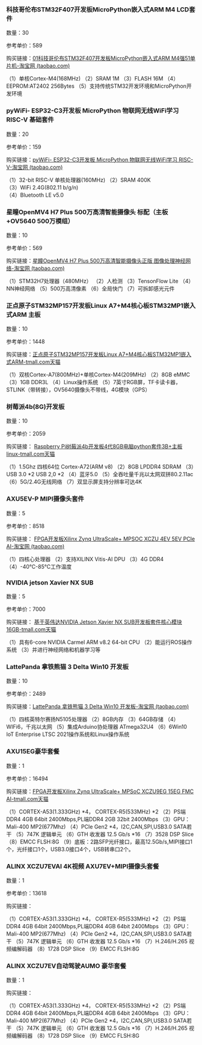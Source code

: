 ### 科技哥伦布STM32F407开发板MicroPython嵌入式ARM M4  LCD套件

数量：30

参考单价：589

购买链接：[01科技哥伦布STM32F407开发板MicroPython嵌入式ARM M4强51单片机-淘宝网 (taobao.com)](https://item.taobao.com/item.htm?spm=a230r.1.14.16.4aac74a7poiJmw&id=635660548188&ns=1&abbucket=14#detail)

（1）单核Cortex-M4(168MHz) 
（2）SRAM 1M 
（3）FLASH 16M 
（4）EEPROM:AT2402  256Bytes 
（5）支持传统STM32开发环境和MicroPython开发环境

###   pyWiFi- ESP32-C3开发板 MicroPython 物联网无线WiFi学习 RISC-V 基础套件

数量：20

参考单价：159

购买链接：[pyWiFi- ESP32-C3开发板 MicroPython 物联网无线WiFi学习 RISC-V-淘宝网 (taobao.com)](https://item.taobao.com/item.htm?spm=2013.1.0.0.7d365a2aGi5hvR&id=649987109013)

（1）32-bit RISC-V 单核处理器(160MHz) 
（2）SRAM 400K  
（3）WiFi 2.4G(802.11 b/g/n)  
（4）Bluetooth LE v5.0

### 星瞳OpenMV4  H7 Plus 500万高清智能摄像头 标配（主板+OV5640 500万模组）

数量：10

参考单价：569

购买链接：[星瞳OpenMV4 H7 Plus 500万高清智能摄像头正版 图像处理神经网络-淘宝网 (taobao.com)](https://item.taobao.com/item.htm?id=612497720394&price=569-599&sourceType=item&bucket=OTHER&iconType=contactIconType&shareUid=bef541a9fe47d3634b68d5f77a161062&detailSharePosition=interactBar&sourceType=item&suid=ed1d9b91-ce7d-4583-af34-00a0098ad596&shareUniqueId=18831217293&ut_sk=1.X9L03qmxeP8DADzbqALSV5Fo_21646297_1668648981158.TaoPassword-QQ.1&un=add8e77194279828875dbdeffcd1c5a5&share_crt_v=1&un_site=0&spm=a2159r.13376460.0.0&sp_abtk=gray_1_code_simpleAndroid&tbSocialPopKey=shareItem&sp_tk=MDBKTGRjTkFRS2Y%3D&cpp=1&shareurl=true&short_name=h.UhSKWHp&bxsign=scdIOVLFV4CW1mxK1seY8gK_2wVilDLb7w0ciTZipClRJKCWKcCMNTaz3PC48zlbCudz08Ydz8YTDvsTh-2SFM9iss_efoc5arq-5NWh5Rziwf8RQFz4B4_KPnnQPus2YZg&tk=00JLdcNAQKf&app=chrome)

（1）STM32H7处理器（480MHz）
（2）人检测
（3）TensonFlow Lite
（4）NN神经网络
（5）500万高清像素
（6）全局快门
（7）可拆卸感光元件



### 正点原子STM32MP157开发板Linux A7+M4核心板STM32MP1嵌入式ARM 主板 

数量：10

参考单价：1448

购买链接：[正点原子STM32MP157开发板Linux A7+M4核心板STM32MP1嵌入式ARM-tmall.com天猫](https://detail.tmall.com/item.htm?spm=a230r.1.14.16.656827fbYgx0t1&id=631745687288&ns=1&abbucket=14)

（1）双核Cortex-A7(800MHz)+单核Cortex-M4(209MHz)
（2）8GB  eMMC
（3）1GB DDR3L 
（4）Linux操作系统
（5）7英寸RGB屏，TF卡读卡器，STLINK（带转接），OV5640摄像头不带线，4G模块（GPS）

###   树莓派4b(8G)开发板

数量：10

参考单价：2059

购买链接：  [Raspberry Pi树莓派4b开发板4代8GB电脑python套件3B+主板linux-tmall.com天猫](https://detail.tmall.com/item.htm?spm=a230r.1.14.16.3674261eQ3nwT7&id=674074430416&ns=1&abbucket=13&skuId=5020117302878)

（1）1.5Ghz 四核64位 Cortex-A72(ARM v8) 
（2）8GB LPDDR4 SDRAM 
（3）USB 3.0 *2  USB 2,0 *2 
（4）蓝牙5.0
（5）全吞吐量千兆以太网双拼80.2.11ac  
（6）5G/2.4G无线网络
（7）双显示屏支持分辨率可达4K

### AXU5EV-P MIPI摄像头套件

数量：5

参考单价：8518

购买链接：  [FPGA开发板Xilinx Zynq UltraScale+ MPSOC XCZU 4EV 5EV PCIe AI-淘宝网 (taobao.com)](https://item.taobao.com/item.htm?spm=a1z10.5-c-s.w4002-21639808658.13.6a0c49a0QrK6Ac&id=624283499818)

（1）四核心处理器
（2）支持XILINX Vitis-AI DPU
（3）4G  DDR4
（4）-40℃-85℃工作温度

### NVIDIA jetson Xavier NX SUB

数量：5

参考单价：7000

购买链接：  [基于英伟达NVIDIA Jetson Xavier NX SUB开发板套件核心模块16GB-tmall.com天猫](https://detail.tmall.com/item.htm?spm=a230r.1.14.16.695552486KMSAI&id=652240016380&ns=1&abbucket=17&skuId=4829121864941)

（1）具有6-core NVIDIA Carmel ARM v8.2  64-bit CPU
（2）能运行ROS操作系统
（3）并进行神经网络和机器学习等

### LattePanda 拿铁熊猫 3 Delta Win10 开发板

数量：10

参考单价：2489

购买链接：[LattePanda 拿铁熊猫 3 Delta Win10 开发板-淘宝网 (taobao.com)](https://item.taobao.com/item.htm?spm=a230r.1.14.1.7b1c6c64tIiHg7&id=681244990138&ns=1&abbucket=12#detail)

（1）四核英特尔赛扬N5105处理器
（2）8GB内存 
（3）64GB存储
（4）WIFi6，千兆以太网
（5）集成Arduino协处理器 ATmega32U4 
（6）6Win10 IoT Enterprise LTSC 2021操作系统和Linux操作系统

### AXU15EG豪华套餐

数量：1

参考单价：16494

购买链接：[FPGA开发板Xilinx Zynq UltraScale+ MPSoC XCZU9EG 15EG FMC AI-tmall.com天猫](https://detail.tmall.com/item.htm?spm=a1z10.5-b-s.w4011-21725054633.62.3abe2b6c0OvccC&id=631068531314&rn=d3ea71b4eb5d71a76b9a46fe2300ebb5&abbucket=10&skuId=4662577671258)

（1）CORTEX-A53(1.333GHz) *4， CORTEX-R5(533MHz) *2 
（2）PS端DDR4 4GB 64bit 2400Mbps,PL端DDR4 2GB 32bit 2400Mbps
（3）GPU：Mali-400 MP2(677Mhz) 
（4）PCIe Gen2 *4，I2C,CAN,SPI,USB3.0 SATA若干 
（5）747K 逻辑单元 
（6）GTH 收发器 12.5 Gb/s *16 
（7）3528 DSP Slice 
（8）EMCC FLSH:8G
（9）底板：2路SFP光纤接口，最高12.5Gb/s,MIPI接口1个，光纤接口1个，USB3.0接口4个，USB转串口2个。

###   ALINX XCZU7EVAI 4K视频 AXU7EV+MIPI摄像头套餐

数量：1

参考单价：13618

购买链接：

（1）CORTEX-A53(1.333GHz) *4， CORTEX-R5(533MHz) *2 
（2）PS端DDR4 4GB 64bit 2400Mbps,PL端DDR4 4GB 64bit 2400Mbps
（3）GPU：Mali-400 MP2(677Mhz) 
（4）PCIe Gen2 *4，I2C,CAN,SPI,USB3.0 SATA若干 
（5）747K 逻辑单元 
（6）GTH 收发器 12.5 Gb/s *16 
（7）H.246/H.265 视频编解码器 
（8）1728 DSP Slice 
（9）EMCC FLSH:8G

### ALINX XCZU7EV自动驾驶AUMO 豪华套餐

数量：1

购买链接：

（1）CORTEX-A53(1.333GHz) *4， CORTEX-R5(533MHz) *2 
（2）PS端DDR4 4GB 64bit 2400Mbps,PL端DDR4 4GB 64bit 2400Mbps
（3）GPU：Mali-400 MP2(677Mhz) 
（4）PCIe Gen2 *4，I2C,CAN,SPI,USB3.0 SATA若干 
（5）747K 逻辑单元 
（6）GTH 收发器 12.5 Gb/s *16 
（7）H.246/H.265 视频编解码器 
（8）1728 DSP Slice 
（9）EMCC FLSH:8G